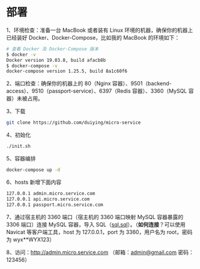 # 部署

1、环境检查：准备一台 MacBook 或者装有 Linux 环境的机器，确保你的机器上已经装好 Docker、Docker-Compose，比如我的 MacBook 的环境如下：  

```sh
# 查看 Docker 及 Docker-Compose 版本
$ docker -v
Docker version 19.03.8, build afacb8b
$ docker-compose -v
docker-compose version 1.25.5, build 8a1c60f6
```

2、端口检查：确保你的机器上的 80（Nginx 容器）、9501（backend-access）、9510（passport-service）、6397（Redis 容器）、3360（MySQL 容器）未被占用。 

3、下载

```sh
git clone https://github.com/duiying/micro-service
```

4、初始化
```sh
./init.sh
```

5、容器编排
```sh
docker-compose up -d
```

6、hosts 新增下面内容
```sh
127.0.0.1 admin.micro.service.com 
127.0.0.1 api.micro.service.com
127.0.0.1 passport.micro.service.com
```

7、通过宿主机的 3360 端口（宿主机的 3360 端口映射 MySQL 容器暴露的 3306 端口）连接 MySQL 容器，导入 SQL（[sql.sql](../sql.sql)）。（**如何连接**？可以使用 Navicat 等客户端工具，host 为 127.0.0.1，port 为 3360，用户名为 root，密码为 wyx**WYX123）    

8、访问：http://admin.micro.service.com （邮箱：admin@gmail.com 密码：123456）
